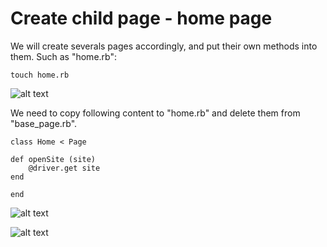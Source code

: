 # Create child page - home page

We will create severals pages accordingly, and put their own methods into them. Such as "home.rb":

`touch home.rb`

![alt text](https://raw.githubusercontent.com/hy1984427/BDD-with-PageObject/master/images/CreateHomeRB.png "Create home.rb")

We need to copy following content to "home.rb" and delete them from "base_page.rb".

<pre><code>class Home < Page

def openSite (site)
    @driver.get site
end

end
</pre></code>

![alt text](https://raw.githubusercontent.com/hy1984427/BDD-with-PageObject/master/images/EditHomeRB.png "Edit home.rb")

![alt text](https://raw.githubusercontent.com/hy1984427/BDD-with-PageObject/master/images/EditHomeRBBasePageRB.png "Remove methods from base_page.rb")
